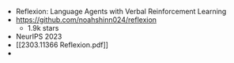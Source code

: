 - Reflexion: Language Agents with Verbal Reinforcement Learning
- https://github.com/noahshinn024/reflexion
	- 1.9k stars
- NeurIPS 2023
- [[2303.11366 Reflexion.pdf]]
- 